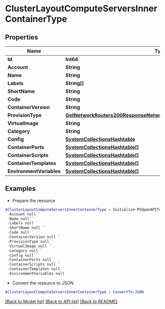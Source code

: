 # ClusterLayoutComputeServersInnerContainerType
## Properties

Name | Type | Description | Notes
------------ | ------------- | ------------- | -------------
**Id** | **Int64** |  | [optional] 
**Account** | **String** |  | [optional] 
**Name** | **String** |  | [optional] 
**Labels** | **String[]** |  | [optional] 
**ShortName** | **String** |  | [optional] 
**Code** | **String** |  | [optional] 
**ContainerVersion** | **String** |  | [optional] 
**ProvisionType** | [**GetNetworkRouters200ResponseNetworkRoutersInnerInterfacesInnerNetwork**](GetNetworkRouters200ResponseNetworkRoutersInnerInterfacesInnerNetwork.md) |  | [optional] 
**VirtualImage** | **String** |  | [optional] 
**Category** | **String** |  | [optional] 
**Config** | [**SystemCollectionsHashtable**](.md) |  | [optional] 
**ContainerPorts** | [**SystemCollectionsHashtable[]**](SystemCollectionsHashtable.md) |  | [optional] 
**ContainerScripts** | [**SystemCollectionsHashtable[]**](SystemCollectionsHashtable.md) |  | [optional] 
**ContainerTemplates** | [**SystemCollectionsHashtable[]**](SystemCollectionsHashtable.md) |  | [optional] 
**EnvironmentVariables** | [**SystemCollectionsHashtable[]**](SystemCollectionsHashtable.md) |  | [optional] 

## Examples

- Prepare the resource
```powershell
$ClusterLayoutComputeServersInnerContainerType = Initialize-PSOpenAPIToolsClusterLayoutComputeServersInnerContainerType  -Id null `
 -Account null `
 -Name null `
 -Labels null `
 -ShortName null `
 -Code null `
 -ContainerVersion null `
 -ProvisionType null `
 -VirtualImage null `
 -Category null `
 -Config null `
 -ContainerPorts null `
 -ContainerScripts null `
 -ContainerTemplates null `
 -EnvironmentVariables null
```

- Convert the resource to JSON
```powershell
$ClusterLayoutComputeServersInnerContainerType | ConvertTo-JSON
```

[[Back to Model list]](../README.md#documentation-for-models) [[Back to API list]](../README.md#documentation-for-api-endpoints) [[Back to README]](../README.md)

